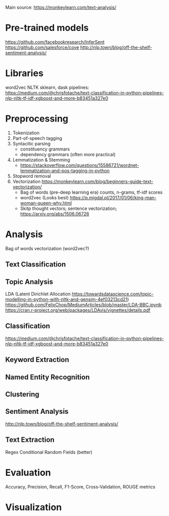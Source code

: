 Main source: https://monkeylearn.com/text-analysis/


# Pre-trained models
https://github.com/facebookresearch/InferSent
https://github.com/salesforce/cove
http://nlp.town/blog/off-the-shelf-sentiment-analysis/


# Libraries
word2vec
NLTK
sklearn, dask pipelines: https://medium.com/@chrisfotache/text-classification-in-python-pipelines-nlp-nltk-tf-idf-xgboost-and-more-b83451a327e0


# Preprocessing
1) Tokenization
2) Part-of-speech tagging
3) Syntacitic parsing
    - constituency grammars
    - dependency grammars (often more practical)
4) Lemmatization & Stemming
    - https://stackoverflow.com/questions/15586721/wordnet-lemmatization-and-pos-tagging-in-python
5) Stopword removal
5) Vectorization
    https://monkeylearn.com/blog/beginners-guide-text-vectorization/
    - Bag of words (pre-deep learning era)
      counts, n-grams, tf-idf scores
    - word2vec (Looks best) https://p.migdal.pl/2017/01/06/king-man-woman-queen-why.html
    - Skitp thought vectors; sentence vectorization; https://arxiv.org/abs/1506.06726


# Analysis

Bag of words vectorization
(word2vec?)

## Text Classification

## Topic Analysis
LDA (Latent Dirichlet Allocation
https://towardsdatascience.com/topic-modelling-in-python-with-nltk-and-gensim-4ef03213cd21)
https://github.com/FelixChop/MediumArticles/blob/master/LDA-BBC.ipynb
https://cran.r-project.org/web/packages/LDAvis/vignettes/details.pdf


## Classification
https://medium.com/@chrisfotache/text-classification-in-python-pipelines-nlp-nltk-tf-idf-xgboost-and-more-b83451a327e0

## Keyword Extraction

## Named Entity Recognition

## Clustering

## Sentiment Analysis
http://nlp.town/blog/off-the-shelf-sentiment-analysis/

## Text Extraction
Regex
Conditional Random Fields (better)


# Evaluation
Accuracy, Precision, Recall, F1-Score, Cross-Validation, ROUGE metrics


# Visualization
